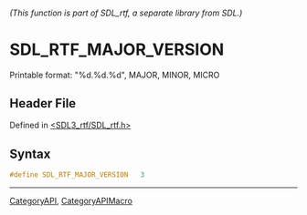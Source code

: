 ###### (This function is part of SDL_rtf, a separate library from SDL.)
# SDL_RTF_MAJOR_VERSION

Printable format: "%d.%d.%d", MAJOR, MINOR, MICRO

## Header File

Defined in [<SDL3_rtf/SDL_rtf.h>](https://github.com/libsdl-org/SDL_rtf/blob/main/include/SDL3_rtf/SDL_rtf.h)

## Syntax

```c
#define SDL_RTF_MAJOR_VERSION   3
```

----
[CategoryAPI](CategoryAPI), [CategoryAPIMacro](CategoryAPIMacro)

